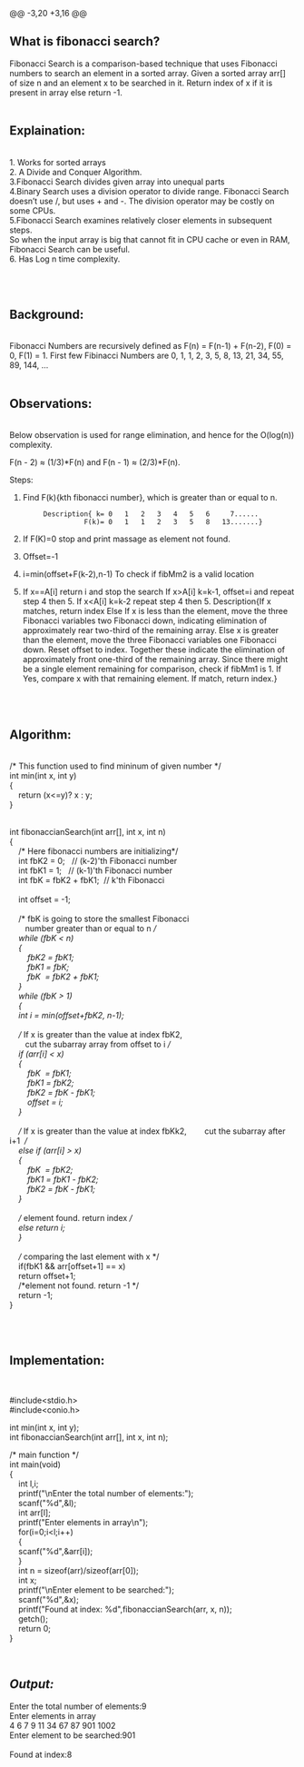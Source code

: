 @@ -3,20 +3,16 @@
## **What is fibonacci search?**<br>
Fibonacci Search is a comparison-based technique that uses Fibonacci numbers to search an element in a sorted array.
Given a sorted array arr[] of size n and an element x to be searched in it. Return index of x if it is present in array else return -1. 
 <br><br>

## **Explaination:**
<br>
     1. Works for sorted arrays<br>
     2. A Divide and Conquer Algorithm.<br>
     3.Fibonacci Search divides given array into unequal parts<br>
     4.Binary Search uses a division operator to divide range. Fibonacci Search doesn’t use /, but uses + and -. The division operator may be costly on some CPUs.<br>
     5.Fibonacci Search examines relatively closer elements in subsequent steps. <br>
     So when the input array is big that cannot fit in CPU cache or even in RAM, Fibonacci Search can be useful.<br>
     6. Has Log n time complexity.

<br><br>

## **Background:** 
<br>
Fibonacci Numbers are recursively defined as F(n) = F(n-1) + F(n-2), F(0) = 0, F(1) = 1. First few Fibinacci Numbers are 0, 1, 1, 2, 3, 5, 8, 13, 21, 34, 55, 89, 144, …
<br><br>


## **Observations:** 
<br>
Below observation is used for range elimination, and hence for the O(log(n)) complexity.  

F(n - 2) &approx; (1/3)*F(n) and 
F(n - 1) &approx; (2/3)*F(n).



Steps:

1.  Find F(k){kth fibonacci number}, which is greater than or equal to n.

             Description{ k= 0   1   2   3   4   5   6     7......
                       F(k)= 0   1   1   2   3   5   8   13.......}

2.  If F(K)=0 
         stop and print massage as element not found.

3.  Offset=-1

4.  i=min(offset+F(k-2),n-1)
            To check if fibMm2 is a valid location

5.  If x==A[i]     return i and stop the search
     If x>A[i]       k=k-1, offset=i and repeat step 4 then 5.
     If x<A[i]      k=k-2  repeat step 4 then 5.
     Description{If x matches, return index
                       Else If x is less than the element, move the three Fibonacci variables two Fibonacci down, indicating elimination of                        approximately rear two-third of the remaining array.
                       Else x is greater than the element, move the three Fibonacci variables one Fibonacci down. Reset offset to index. Together                        these indicate the elimination of approximately front one-third of the remaining array.
                       Since there might be a single element remaining for comparison, check if fibMm1 is 1. If Yes, compare x with that remaining                        element. If match, return index.}




<br><br>
## **Algorithm:**
<br>
             /* This function used to find mininum of given number */<br>
 int min(int x, int y)<br>
 {<br>
     return (x<=y)? x : y;<br>
 }<br>
<br>

 int fibonaccianSearch(int arr[], int x, int n)<br>
 {<br>
     /* Here fibonacci numbers are initializing*/<br>
     int fbK2 = 0;   // (k-2)'th Fibonacci number<br>
     int fbK1 = 1;   // (k-1)'th Fibonacci number<br>
     int fbK = fbK2 + fbK1;  // k'th Fibonacci<br>
<br>
     int offset = -1;<br>
<br>
     /* fbK is going to store the smallest Fibonacci<br>
        number greater than or equal to n */<br>
     while (fbK < n)<br>
     {<br>
         fbK2 = fbK1;<br>
         fbK1 = fbK;<br>
         fbK  = fbK2 + fbK1;<br>
     }<br>
     while (fbK > 1)<br>
     {<br>
     int i = min(offset+fbK2, n-1);<br>
<br>
     /* If x is greater than the value at index fbK2,<br>
        cut the subarray array from offset to i */<br>
     if (arr[i] < x)<br>
     {<br>
         fbK  = fbK1;<br>
         fbK1 = fbK2;<br>
         fbK2 = fbK - fbK1;<br>
         offset = i;<br>
     }<br>
<br>
     /* If x is greater than the value at index fbKk2,
        cut the subarray after i+1  */<br>
     else if (arr[i] > x)<br>
     {<br>
         fbK  = fbK2;<br>
         fbK1 = fbK1 - fbK2;<br>
         fbK2 = fbK - fbK1;<br>
     }<br>
<br>
     /* element found. return index */<br>
     else return i;<br>
     }<br>
<br>
     /* comparing the last element with x */<br>
     if(fbK1 && arr[offset+1] == x)<br>
     return offset+1;<br>
     /*element not found. return -1 */<br>
     return -1;<br>
 }<br>


<br><br>
## **Implementation:**
<br>

#include<stdio.h><br>
 #include<conio.h><br>


 int min(int x, int y);<br>
int fibonaccianSearch(int arr[], int x, int n);<br>
 
 /* main function */<br>
 int main(void)<br>
 {<br>
     int l,i;<br>
     printf("\nEnter the total number of elements:");<br>
     scanf("%d",&l);<br>
     int arr[l];<br>
     printf("Enter elements in array\n");<br>
     for(i=0;i<l;i++)<br>
     {<br>
     scanf("%d",&arr[i]);<br>
     }<br>
     int n = sizeof(arr)/sizeof(arr[0]);<br>
     int x;<br>
     printf("\nEnter element to be searched:");<br>
     scanf("%d",&x);<br>
     printf("Found at index: %d",fibonaccianSearch(arr, x, n));<br>
     getch();<br>
     return 0;<br>
 } <br>





<br>

## *Output:*<br>
Enter the total number of elements:9<br>
Enter elements in array<br>
 4 6 7 9 11 34 67 87 901 1002<br>
Enter element to be searched:901<br>
<br>
Found at index:8
